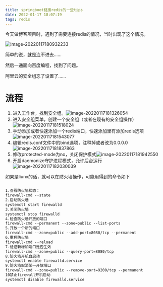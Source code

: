 ```yaml
---
title: springboot链接redis的一些tips
date: 2022-01-17 18:07:19
tags: redis
---
```


今天做博客项目时，遇到了需要连接redis的情况，当时出现了这个情况。

![image-20220117180932233](image-20220117180932233.png)

简单的说，就是连不进去……

然后一通面向百度编程，找到了问题。

阿里云的安全组忘了设置了……

# 流程

1. 进入工作台，找到安全组。![image-20220117181326054](image-20220117181326054.png)
2. 进入安全组菜单，创建一个安全组（或者在现有的安全组操作）![image-20220117181518024](image-20220117181518024.png)
3. 手动添加或者快速添加一个redis端口，快速添加里有添加redis选项![image-20220117181543077](image-20220117181543077.png)
4. 编辑redis.conf文件中的bind选项，注释掉或者改为0.0.0.0![image-20220117181837863](image-20220117181837863.png)
5. 修改protected-mode为no，关闭保护模式![image-20220117181942550](image-20220117181942550.png)
6. 开启daemonize守护进程模式，允许后台运行![image-20220117182030039](image-20220117182030039.png)

如果是liunx的话，就可以在防火墙操作，可能用得到的命令如下

```xml

1.查看防火墙状态：
firewall-cmd --state 
2.启动防火墙
systemctl start firewalld
3.关闭防火墙
systemctl stop firewalld
4.检查防火墙开放的端口
firewall-cmd --permanent --zone=public --list-ports
5.开放一个新的端口
firewall-cmd --zone=public --add-port=8080/tcp --permanent
6.重启防火墙
firewall-cmd --reload
7.验证新增加端口是否生效
firewall-cmd --zone=public --query-port=8080/tcp
8.防火墙开机自启动
systemctl enable firewalld.service
9.防火墙取消某一开放端口
firewall-cmd --zone=public --remove-port=9200/tcp --permanent
10禁止firewall开机启动
systemctl disable firewalld.service 
```

